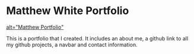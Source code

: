 <h1>Matthew White Portfolio</h1>

<p><a href="index.html"> alt="Matthew Portfolio"</a></p>

<p>This is a portfolio that I created. It includes an about me, a github link to all my github projects, a navbar and contact information.</p>
